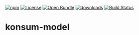 [![npm](https://img.shields.io/npm/v/konsum-model.svg)](https://www.npmjs.com/package/konsum-model)
[![License](https://img.shields.io/badge/License-BSD%203--Clause-blue.svg)](https://opensource.org/licenses/BSD-3-Clause)
[![Open Bundle](https://bundlejs.com/badge-light.svg)](https://bundlejs.com/?q=konsum-model)
[![downloads](http://img.shields.io/npm/dm/konsum-model.svg?style=flat-square)](https://npmjs.org/package/konsum-model)
[![Build Status](https://img.shields.io/endpoint.svg?url=https%3A%2F%2Factions-badge.atrox.dev%2Fkonsumation%2Fkonsum-model%2Fbadge\&style=flat)](https://actions-badge.atrox.dev/konsumation/konsum-model/goto)
# konsum-model